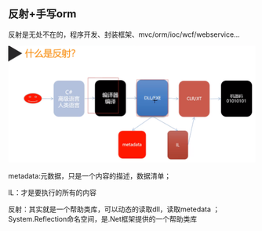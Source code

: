 ## 反射+手写orm

反射是无处不在的，程序开发、封装框架、mvc/orm/ioc/wcf/webservice...

![image-20210114102013967](反射+手写orm.assets/image-20210114102013967.png)

metadata:元数据，只是一个内容的描述，数据清单； 

IL：才是要执行的所有的内容

反射：其实就是一个帮助类库，可以动态的读取dll，读取metedata ； System.Reflection命名空间，是.Net框架提供的一个帮助类库